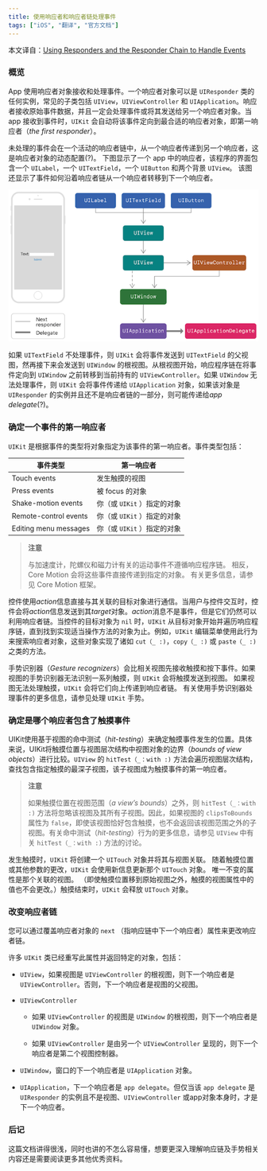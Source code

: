 ```yaml
---
title: 使用响应者和响应者链处理事件
tags: ["iOS", "翻译", "官方文档"]
---
```


本文译自：[Using Responders and the Responder Chain to Handle Events](https://developer.apple.com/documentation/uikit/touches_presses_and_gestures/using_responders_and_the_responder_chain_to_handle_events)

### 概览

App 使用响应者对象接收和处理事件。一个响应者对象可以是 `UIResponder` 类的任何实例，常见的子类包括 `UIView`，`UIViewController` 和 `UIApplication`。响应者接收原始事件数据，并且一定会处理事件或将其发送给另一个响应者对象。当 app 接收到事件时，`UIKit` 会自动将该事件定向到最合适的响应者对象，即第一响应者（*the first responder*）。

<!--more-->

未处理的事件会在一个活动的响应者链中，从一个响应者传递到另一个响应者，这是响应者对象的动态配置(?)。 下图显示了一个 app 中的响应者，该程序的界面包含一个 `UILabel`，一个 `UITextField`，一个 `UIButton` 和两个背景 `UIView`。 该图还显示了事件如何沿着响应者链从一个响应者转移到下一个响应者。

![Responder chains in an app](/resources/ResponderChainsInAnApp.png)

如果 `UITextField` 不处理事件，则 `UIKit` 会将事件发送到 `UITextField` 的父视图，然再接下来会发送到 `UIWindow` 的根视图。从根视图开始，响应程序链在将事件定向到 `UIWindow` 之前转移到当前持有的 `UIViewController`。如果 `UIWindow` 无法处理事件，则 `UIKit` 会将事件传递给 `UIApplication` 对象，如果该对象是 `UIResponder` 的实例并且还不是响应者链的一部分，则可能传递给*app delegate*(?)。

### 确定一个事件的第一响应者

`UIKit` 是根据事件的类型将对象指定为该事件的第一响应者。事件类型包括：

事件类型              | 第一响应者   
--------------------- | --------------------------
Touch events          | 发生触摸的视图
Press events          | 被 focus 的对象
Shake-motion events   | 你（或 `UIKit` ）指定的对象
Remote-control events | 你（或 `UIKit` ）指定的对象
Editing menu messages | 你（或 `UIKit` ）指定的对象

> **注意** 
>
> 与加速度计，陀螺仪和磁力计有关的运动事件不遵循响应程序链。 相反，Core Motion 会将这些事件直接传递到指定的对象。 有关更多信息，请参见 Core Motion 框架。

控件使用*action*信息直接与其关联的目标对象进行通信。当用户与控件交互时，控件会将*action*信息发送到其*target*对象。*action*消息不是事件，但是它们仍然可以利用响应者链。当控件的目标对象为 `nil` 时，`UIKit` 从目标对象开始并遍历响应程序链，直到找到实现适当操作方法的对象为止。例如，`UIKit` 编辑菜单使用此行为来搜索响应者对象，这些对象实现了诸如 `cut（_ :)`，`copy（_ :)` 或 `paste（_ :)` 之类的方法。

手势识别器（*Gesture recognizers*）会比相关视图先接收触摸和按下事件。如果视图的手势识别器无法识别一系列触摸，则 `UIKit` 会将触摸发送到视图。 如果视图无法处理触摸，`UIKit` 会将它们向上传递到响应者链。 有关使用手势识别器处理事件的更多信息，请参见处理 `UIKit` 手势。

### 确定是哪个响应者包含了触摸事件

UIKit使用基于视图的命中测试（*hit-testing*）来确定触摸事件发生的位置。具体来说，UIKit将触摸位置与视图层次结构中视图对象的边界（*bounds of view objects*）进行比较。`UIView` 的 `hitTest（_：with :)` 方法会遍历视图层次结构，查找包含指定触摸的最深子视图，该子视图成为触摸事件的第一响应者。

> **注意** 
>
> 如果触摸位置在视图范围（*a view’s bounds*）之外，则 `hitTest（_：with :)` 方法将忽略该视图及其所有子视图。因此，如果视图的 `clipsToBounds` 属性为 `false`，即使该视图恰好包含触摸，也不会返回该视图范围之外的子视图。有关命中测试（*hit-testing*）行为的更多信息，请参见 `UIView` 中有关 `hitTest（_：with :)` 方法的讨论。

发生触摸时，`UIKit` 将创建一个 `UITouch` 对象并将其与视图关联。 随着触摸位置或其他参数的更改，`UIKit` 会使用新信息更新那个 `UITouch` 对象。 唯一不变的属性是那个关联的视图。 （即使触摸位置移到原始视图之外，触摸的视图属性中的值也不会更改。）触摸结束时，`UIKit` 会释放 `UITouch` 对象。

### 改变响应者链

您可以通过覆盖响应者对象的 `next` （指响应链中下一个响应者）属性来更改响应者链。

许多 `UIKit` 类已经重写此属性并返回特定的对象，包括：

* `UIView`，如果视图是 `UIViewController` 的根视图，则下一个响应者是 `UIViewController`。否则，下一个响应者是视图的父视图。

* `UIViewController`

    * 如果 `UIViewController` 的视图是 `UIWindow` 的根视图，则下一个响应者是 `UIWindow` 对象。
    
    * 如果 `UIViewController` 是由另一个 `UIViewController` 呈现的，则下一个响应者是第二个视图控制器。
    
* `UIWindow`，窗口的下一个响应者是 `UIApplication` 对象。

* `UIApplication`，下一个响应者是 `app delegate`。但仅当该 `app delegate` 是 `UIResponder` 的实例且不是视图、`UIViewController` 或app对象本身时，才是下一个响应者。

### 后记

这篇文档讲得很浅，同时也讲的不怎么容易懂，想要更深入理解响应链及手势相关内容还是需要阅读更多其他优秀资料。